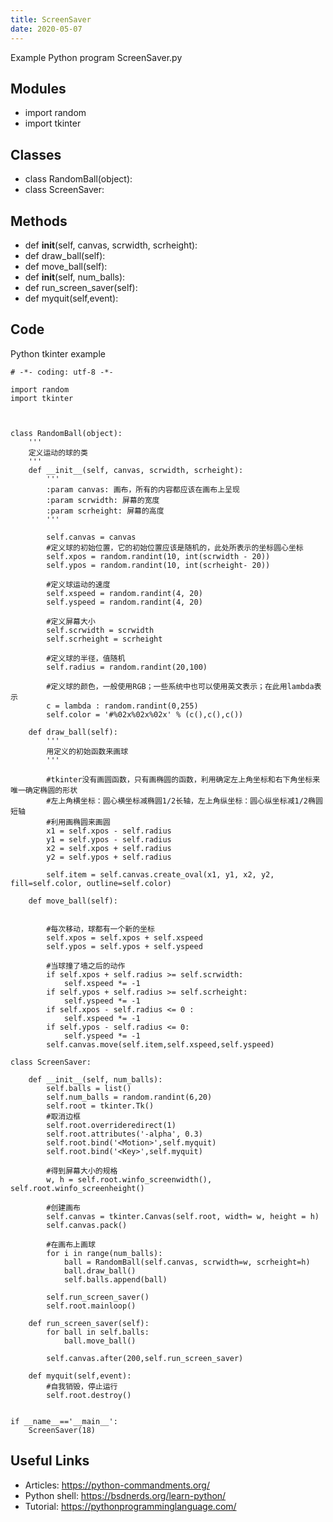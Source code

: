 ```yaml
---
title: ScreenSaver
date: 2020-05-07
---
```

Example Python program ScreenSaver.py

## Modules

* import random
* import tkinter

## Classes

* class RandomBall(object):
* class ScreenSaver:

## Methods

* def __init__(self, canvas, scrwidth, scrheight):
* def draw_ball(self):
* def move_ball(self):
* def __init__(self, num_balls):
* def run_screen_saver(self):
* def myquit(self,event):

## Code

Python tkinter example

    # -*- coding: utf-8 -*-
    
    import random
    import tkinter
    
    
    
    class RandomBall(object):
        '''
        定义运动的球的类
        '''
        def __init__(self, canvas, scrwidth, scrheight):
            '''
            :param canvas: 画布，所有的内容都应该在画布上呈现
            :param scrwidth: 屏幕的宽度
            :param scrheight: 屏幕的高度
            '''
    
            self.canvas = canvas
            #定义球的初始位置，它的初始位置应该是随机的，此处所表示的坐标圆心坐标
            self.xpos = random.randint(10, int(scrwidth - 20))
            self.ypos = random.randint(10, int(scrheight- 20))
    
            #定义球运动的速度
            self.xspeed = random.randint(4, 20)
            self.yspeed = random.randint(4, 20)
    
            #定义屏幕大小
            self.scrwidth = scrwidth
            self.scrheight = scrheight
    
            #定义球的半径，值随机
            self.radius = random.randint(20,100)
    
            #定义球的颜色，一般使用RGB；一些系统中也可以使用英文表示；在此用lambda表示
            c = lambda : random.randint(0,255)
            self.color = '#%02x%02x%02x' % (c(),c(),c())
    
        def draw_ball(self):
            '''
            用定义的初始函数来画球
            '''
    
            #tkinter没有画圆函数，只有画椭圆的函数，利用确定左上角坐标和右下角坐标来唯一确定椭圆的形状
            #左上角横坐标：圆心横坐标减椭圆1/2长轴，左上角纵坐标：圆心纵坐标减1/2椭圆短轴
            #利用画椭圆来画圆
            x1 = self.xpos - self.radius
            y1 = self.ypos - self.radius
            x2 = self.xpos + self.radius
            y2 = self.ypos + self.radius
    
            self.item = self.canvas.create_oval(x1, y1, x2, y2, fill=self.color, outline=self.color)
    
        def move_ball(self):
    
    
            #每次移动，球都有一个新的坐标
            self.xpos = self.xpos + self.xspeed
            self.ypos = self.ypos + self.yspeed
    
            #当球撞了墙之后的动作
            if self.xpos + self.radius >= self.scrwidth:
                self.xspeed *= -1
            if self.ypos + self.radius >= self.scrheight:
                self.yspeed *= -1
            if self.xpos - self.radius <= 0 :
                self.xspeed *= -1
            if self.ypos - self.radius <= 0:
                self.yspeed *= -1
            self.canvas.move(self.item,self.xspeed,self.yspeed)
    
    class ScreenSaver:
    
        def __init__(self, num_balls):
            self.balls = list()
            self.num_balls = random.randint(6,20)
            self.root = tkinter.Tk()
            #取消边框
            self.root.overrideredirect(1)
            self.root.attributes('-alpha', 0.3)
            self.root.bind('<Motion>',self.myquit)
            self.root.bind('<Key>',self.myquit)
    
            #得到屏幕大小的规格
            w, h = self.root.winfo_screenwidth(), self.root.winfo_screenheight()
    
            #创建画布
            self.canvas = tkinter.Canvas(self.root, width= w, height = h)
            self.canvas.pack()
    
            #在画布上画球
            for i in range(num_balls):
                ball = RandomBall(self.canvas, scrwidth=w, scrheight=h)
                ball.draw_ball()
                self.balls.append(ball)
    
            self.run_screen_saver()
            self.root.mainloop()
    
        def run_screen_saver(self):
            for ball in self.balls:
                ball.move_ball()
    
            self.canvas.after(200,self.run_screen_saver)
    
        def myquit(self,event):
            #自我销毁，停止运行
            self.root.destroy()
    
    
    if __name__=='__main__':
        ScreenSaver(18)
    

## Useful Links

- Articles: https://python-commandments.org/
- Python shell: https://bsdnerds.org/learn-python/
- Tutorial: https://pythonprogramminglanguage.com/
